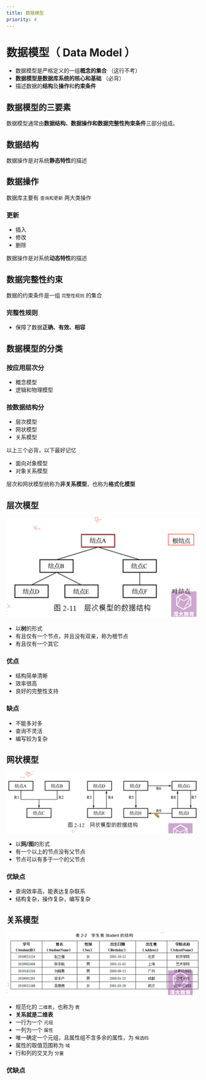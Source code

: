 ```yaml
---
title: 数据模型
priority: 4
---
```


# 数据模型（ Data Model ）

- 数据模型是严格定义的一组**概念的集合** （这行不考）
- **数据模型是数据库系统的核心和基础**  （必背）
- 描述数据的**结构**及**操作**和**约束条件**

## 数据模型的三要素

数据模型通常由**数据结构、数据操作和数据完整性拘束条件**三部分组成。

## 数据结构

数据操作是对系统**静态特性**的描述

## 数据操作

数据库主要有 `查询和更新` 两大类操作

### 更新

- 插入
- 修改
- 删除

数据操作是对系统**动态特性**的描述

## 数据完整性约束

数据的约束条件是一组 `完整性规则` 的集合

### 完整性规则

- 保障了数据**正确、有效、相容**

## 数据模型的分类

### 按应用层次分

- 概念模型
- 逻辑和物理模型

### 按数据结构分
- 层次模型
- 网状模型
- 关系模型

以上三个必背，以下最好记忆

- 面向对象模型
- 对象关系模型

层次和网状模型统称为**非关系模型**，也称为**格式化模型**

## 层次模型

![层次模型结构图](./image1.png)


- 以**树**的形式
- 有且仅有一个节点，并且没有双亲，称为根节点
- 有且仅有一个其它

### 优点

- 结构简单清晰
- 效率很高
- 良好的完整性支持

### 缺点
- 不能多对多
- 查询不灵活
- 编写较为复杂

## 网状模型

![网状模型结构图](./image2.png)

- 以**网/图**的形式
- 有一个以上的节点没有父节点
- 节点可以有多于一个的父节点

### 优缺点

- 查询效率高，能表达复杂联系
- 结构复杂，操作复杂，编写复杂

## 关系模型

![关系模型结构图](./image3.png)

- 规范化的 `二维表`，也称为 `表`
- **关系就是二维表**
- 一行为一个 `元组`
- 一列为一个 `属性`
- 唯一确定一个元组，且属性组不含多余的属性，为 `候选码`
- 属性的取值范围称为 `域`
- 行和列的交叉为 `分量`

### 优缺点

